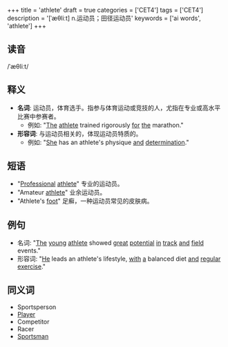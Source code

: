+++
title = 'athlete'
draft = true
categories = ['CET4']
tags = ['CET4']
description = '[ˈæθliːt] n.运动员；田径运动员'
keywords = ['ai words', 'athlete']
+++

## 读音
/ˈæθliːt/

## 释义
- **名词**: 运动员，体育选手。指参与体育运动或竞技的人，尤指在专业或高水平比赛中参赛者。
    - 例如: "[The](/zh/post/the/) [athlete](/zh/post/athlete/) trained rigorously [for](/zh/post/for/) [the](/zh/post/the/) marathon."
- **形容词**: 与运动员相关的，体现运动员特质的。
    - 例如: "[She](/zh/post/she/) has an athlete's physique [and](/zh/post/and/) [determination](/zh/post/determination/)."

## 短语
- "[Professional](/zh/post/professional/) [athlete](/zh/post/athlete/)" 专业的运动员。
- "Amateur [athlete](/zh/post/athlete/)" 业余运动员。
- "Athlete's [foot](/zh/post/foot/)" 足癣，一种运动员常见的皮肤病。

## 例句
- 名词: "[The](/zh/post/the/) [young](/zh/post/young/) [athlete](/zh/post/athlete/) showed [great](/zh/post/great/) [potential](/zh/post/potential/) [in](/zh/post/in/) [track](/zh/post/track/) [and](/zh/post/and/) [field](/zh/post/field/) events."
- 形容词: "[He](/zh/post/he/) leads an athlete's lifestyle, [with](/zh/post/with/) [a](/zh/post/a/) balanced diet [and](/zh/post/and/) [regular](/zh/post/regular/) [exercise](/zh/post/exercise/)."

## 同义词
- Sportsperson
- [Player](/zh/post/player/)
- Competitor
- Racer
- [Sportsman](/zh/post/sportsman/)
